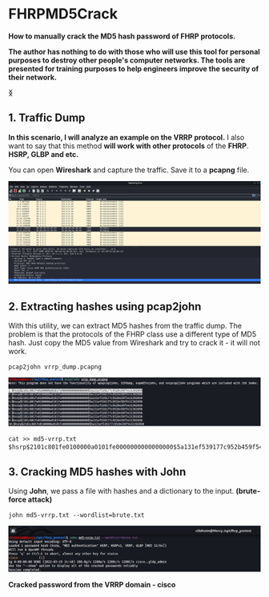 # FHRPMD5Crack
**How to manually crack the MD5 hash password of FHRP protocols.**

**The author has nothing to do with those who will use this tool for personal purposes to destroy other people's computer networks. The tools are presented for training purposes to help engineers improve the security of their network.**

**ᛝ**

## 1. Traffic Dump

**In this scenario, I will analyze an example on the VRRP protocol.** I also want to say that this method **will work with other protocols** of the **FHRP**. **HSRP, GLBP and etc.**

You can open **Wireshark** and capture the traffic. Save it to a **pcapng** file.

![](dump_from_wireshark.png)



## 2. Extracting hashes using pcap2john

With this utility, we can extract MD5 hashes from the traffic dump. The problem is that the protocols of the FHRP class use a different type of MD5 hash. Just copy the MD5 value from Wireshark and try to crack it - it will not work.

```
pcap2john vrrp_dump.pcapng
```

![](pcap2john_extract.png)

```
cat >> md5-vrrp.txt
$hsrp$2101c801fe0100000a0101fe0000000000000000$5a131ef539177c952b459f5431392050
```

## 3. Cracking MD5 hashes with John

Using **John**, we pass a file with hashes and a dictionary to the input. **(brute-force attack)**

```
john md5-vrrp.txt --wordlist=brute.txt
```

![](cracking_with_john.png)

**Cracked password from the VRRP domain - cisco**

